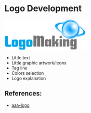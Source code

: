 # Logo Development

![Logo](logo.png)

* Little text
* Little graphic artwork/icons
* Tag line
* Colors selection
* Logo explanation

## References:

* [aaa-logo](https://www.aaa-logo.com/)
